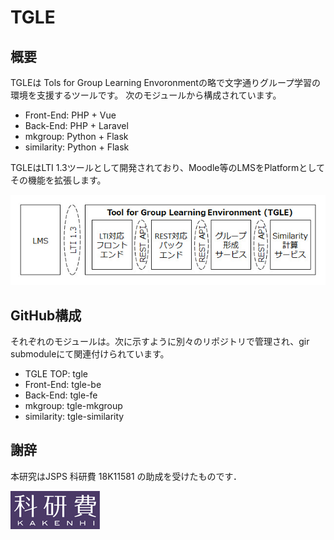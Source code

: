 # TGLE

## 概要

TGLEは Tols for Group Learning Envoronmentの略で文字通りグループ学習の環境を支援するツールです。
次のモジュールから構成されています。
- Front-End: PHP + Vue
- Back-End: PHP + Laravel
- mkgroup: Python + Flask
- similarity: Python + Flask

TGLEはLTI 1.3ツールとして開発されており、Moodle等のLMSをPlatformとしてその機能を拡張します。

![TGLEシステム構成図](TGLE.jpg)


## GitHub構成

それぞれのモジュールは。次に示すように別々のリポジトリで管理され、gir submoduleにて関連付けられています。
- TGLE TOP: tgle
- Front-End: tgle-be
- Back-End: tgle-fe
- mkgroup: tgle-mkgroup
- similarity: tgle-similarity


## 謝辞

本研究はJSPS 科研費 18K11581 の助成を受けたものです．

![科研費](KAKENHIlogo_S.jpg)